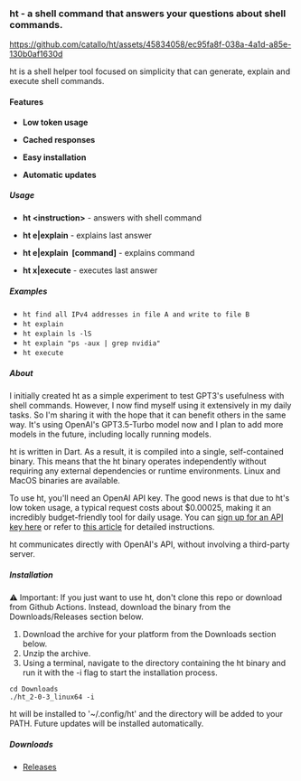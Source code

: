 
### ht - a shell command that answers your questions about shell commands.


https://github.com/catallo/ht/assets/45834058/ec95fa8f-038a-4a1d-a85e-130b0af1630d

ht is a shell helper tool focused on simplicity that can generate, explain and execute shell commands.

#### Features

- **Low token usage**

- **Cached responses**

- **Easy installation**

- **Automatic updates**

##### Usage

- **ht &lt;instruction>** - answers with shell command

- **ht e|explain** - explains last answer

- **ht e|explain &nbsp;[command]** - explains command

- **ht x|execute** - executes last answer

##### Examples

- `ht find all IPv4 addresses in file A and write to file B`
- `ht explain`
- `ht explain ls -lS`
- `ht explain "ps -aux | grep nvidia"`
- `ht execute`

##### About

I initially created ht as a simple experiment to test GPT3's usefulness with shell commands. However, I now find myself using it extensively in my daily tasks. So I'm sharing it with the hope that it can benefit others in the same way. It's using OpenAI's GPT3.5-Turbo model now and I plan to add more models in the future, including locally running models. 

ht is written in Dart. As a result, it is compiled into a single, self-contained binary. This means that the ht binary operates independently without requiring any external dependencies or runtime environments. Linux and MacOS binaries are available.

To use ht, you'll need an OpenAI API key. The good news is that due to ht's low token usage, a typical request costs about $0.00025, making it an incredibly budget-friendly tool for daily usage. You can [sign up for an API key here](https://platform.openai.com/signup) or refer to [this article](https://www.howtogeek.com/885918/how-to-get-an-openai-api-key) for detailed instructions.

ht communicates directly with OpenAI's API, without involving a third-party server.

##### Installation

⚠ Important: If you just want to use ht, don't clone this repo or download from Github Actions. Instead, download the binary from the Downloads/Releases section below.

1. Download the archive for your platform from the Downloads section below.
2. Unzip the archive.
3. Using a terminal, navigate to the directory containing the ht binary and run it with the -i flag to start the installation process.

```
cd Downloads
./ht_2-0-3_linux64 -i
```

ht will be installed to '~/.config/ht' and the directory will be added to your PATH. Future updates will be installed automatically.

##### Downloads

- [Releases](https://github.com/catallo/ht/releases)


